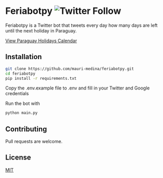 # Feriabotpy ![Twitter Follow](https://img.shields.io/twitter/follow/feriabotpy?style=social)

Feriabotpy is a Twitter bot that tweets every day how many days are left until the next holiday in Paraguay.

[View Paraguay Holidays Calendar](https://calendar.google.com/calendar/embed?src=07c06218c7964275b5ae1a25565874a0e321fa4d2dc096a475373b7d73f56743%40group.calendar.google.com&ctz=America%2FAsuncion)

## Installation

```bash
git clone https://github.com/mauri-medina/feriabotpy.git
cd feriabotpy
pip install -r requirements.txt
```
Copy the .env.example file to .env and fill in your Twitter and Google credentials

Run the bot with
```bash
python main.py
```

## Contributing
Pull requests are welcome.

## License
[MIT](https://choosealicense.com/licenses/mit/)

